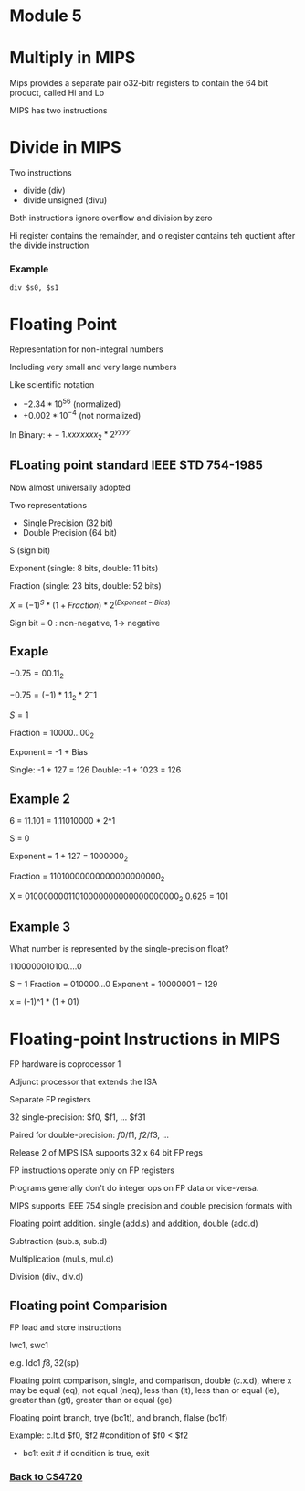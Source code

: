 # Module 5

# Multiply in MIPS

 Mips provides a separate pair o32-bitr registers to contain the 64 bit product, called Hi and Lo

 MIPS has two instructions


 # Divide in MIPS

 Two instructions
 - divide (div)
 - divide unsigned (divu)


Both instructions ignore overflow and division by zero

Hi register contains the remainder, and o register contains teh quotient after the divide instruction

### Example
```
div $s0, $s1

```

# Floating Point
Representation for non-integral numbers

Including very small and very large numbers


Like scientific notation
 - $-2.34 * 10^56$ (normalized)
 - $+0.002 * 10^{-4}$ (not normalized)

In Binary: $+- 1.xxxxxxx_2 * 2^{yyyy}$ 

## FLoating point standard IEEE STD 754-1985

Now almost universally adopted

Two representations

- Single Precision (32 bit)
- Double Precision (64 bit)

S (sign bit)

Exponent (single: 8 bits, double: 11 bits)

Fraction (single: 23 bits, double: 52 bits)

$X = (-1)^S * (1 + Fraction)*2^{(Exponent-Bias)}$

Sign bit = 0 : non-negative, 1-> negative


## Exaple
$-0.75 = 00.11_2$

$-0.75 = (-1) * 1.1_2 * 2^-1$

$S = 1$

Fraction = $10000...00_2$

Exponent = -1 + Bias

Single: -1 + 127 = 126
Double: -1 + 1023 = 126

## Example 2
6 = 11.101 = 1.11010000 * 2^1

S = 0

Exponent = 1 + 127 = $1000000_2$

Fraction = $11010000000000000000000_2$

X = $01000000011010000000000000000000_2$
0.625 = 101

## Example 3
What number is represented by the single-precision float?

1100000010100....0

S = 1
Fraction = 010000...0
Exponent = 10000001 = 129

x = (-1)^1 * (1 + 01)

# Floating-point Instructions in MIPS

FP hardware is coprocessor 1

Adjunct processor that extends the ISA

Separate FP registers

32 single-precision: $f0, $f1, ... $f31

Paired for double-precision: $f0/$f1, $f2/$f3, ...

Release 2 of MIPS ISA supports 32 x 64 bit FP regs

FP instructions operate only on FP registers

Programs generally don't do integer ops on FP data or vice-versa.


MIPS supports IEEE 754 single precision and double precision formats with

Floating point addition. single (add.s) and addition, double (add.d)

Subtraction (sub.s, sub.d)

Multiplication (mul.s, mul.d)

Division (div., div.d)

## Floating point Comparision

FP load and store instructions

lwc1, swc1

e.g. ldc1 $f8, 32($sp)


Floating point comparison, single, and comparison, double (c.x.d), where x may be equal (eq), not equal (neq), less than (lt), less than or equal (le), greater than (gt), greater than or equal (ge)

Floating point branch, trye (bc1t), and branch, flalse (bc1f)

Example: c.lt.d $f0, $f2 #condition of $f0 < $f2
  - bc1t exit # if condition is true, exit




### [Back to CS4720](%WEBPATH%/classes/cs4720/) 


